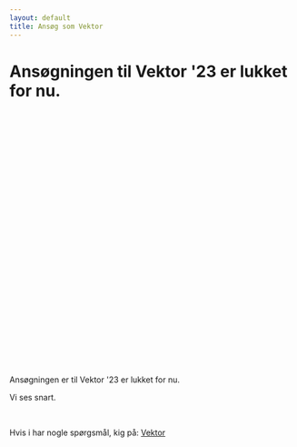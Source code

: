 ```yaml
---
layout: default
title: Ansøg som Vektor
---
```

<h1 id="titel">Ansøgningen til Vektor '23 er lukket for nu. </h1>

<div id="poster-image" style="height: 450px; background-image: url('/static/img/wewantyousmall.png');">
</div>

<p id ="n">Ansøgningen er til Vektor '23 er lukket for nu. </p>
<p id ="nn">Vi ses snart.</p>
<br />


Hvis i har nogle spørgsmål, kig på: <a href="/vektor">Vektor</a>

<script>

  function showVectorApplication() {
    var div = document.getElementById("n")
    var n = document.getElementById("nn")
    var titel = document.getElementById("titel")
    titel.innerHTML = "Ansøgningen til vinter Vektor '23 er åben!"
    n.remove()
    div.innerHTML = '<br / ><a style="text-align: center;"href="https://forms.gle/ixkR7jgdV6q87oWk6"><button class="applyBtn">Ansøg nu!</button></a><br />'
  }

  var deadline = new Date("October 15, 2022 23:59:59");
  if (deadline > new Date) {
    showVectorApplication()
  }
    
</script>